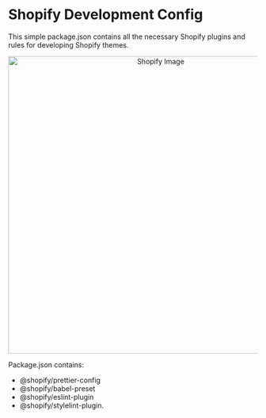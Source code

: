 # Shopify Development Config
This simple package.json contains all the necessary Shopify plugins and rules for developing Shopify themes.

<p align="center">
  <img src="https://imgur.com/w1i9FBI.jpg" width="600" alt="Shopify Image"/>
</p>


Package.json contains:
* @shopify/prettier-config
* @shopify/babel-preset 
* @shopify/eslint-plugin 
* @shopify/stylelint-plugin.
